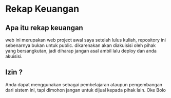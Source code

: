 # Rekap Keuangan

## Apa itu rekap keuangan

web ini merupakan web project awal saya setelah lulus kuliah, repository ini sebenarnya bukan untuk public. dikarenakan akan diakuisisi oleh pihak yang bersangkutan, jadi diharap jangan asal ambil lalu deploy dan anda akuisisi.

## Izin ?

Anda dapat menggunakan sebagai pembelajaran ataupun pengembangan dari sistem ini, tapi dimohon jangan untuk dijual kepada pihak lain.
Oke Bolo
